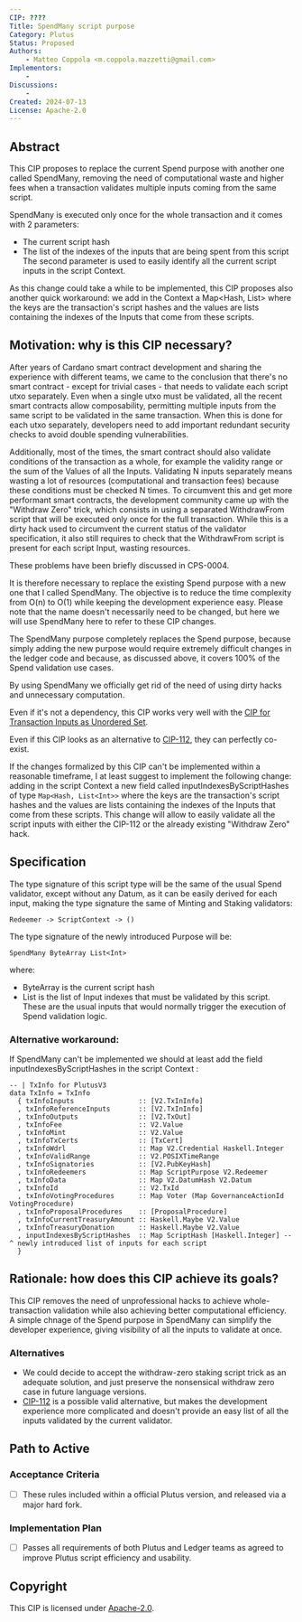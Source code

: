 ```yaml
---
CIP: ????
Title: SpendMany script purpose 
Category: Plutus
Status: Proposed
Authors:
    - Matteo Coppola <m.coppola.mazzetti@gmail.com>
Implementors: 
    - 
Discussions:
    - 
Created: 2024-07-13
License: Apache-2.0
---
```


## Abstract

This CIP proposes to replace the current Spend purpose with another one called SpendMany, removing the need of computational waste and higher fees when a transaction validates multiple inputs coming from the same script.

SpendMany is executed only once for the whole transaction and it comes with 2 parameters:
- The current script hash
- The list of the indexes of the inputs that are being spent from this script  
The second parameter is used to easily identify all the current script inputs in the script Context.

As this change could take a while to be implemented, this CIP proposes also another quick workaround:
we add in the Context a Map<Hash, List<InputIndex>> where the keys are the transaction's script hashes and the values are lists containing the indexes of the Inputs that come from these scripts.

## Motivation: why is this CIP necessary?

After years of Cardano smart contract development and sharing the experience with different teams, we came to the conclusion that there's no smart contract - except for trivial cases - that needs to validate each script utxo separately.
Even when a single utxo must be validated, all the recent smart contracts allow composability, permitting multiple inputs from the same script to be validated in the same transaction. When this is done for each utxo separately, developers need to add important redundant security checks to avoid double spending vulnerabilities.

Additionally, most of the times, the smart contract should also validate conditions of the transaction as a whole, for example the validity range or the sum of the Values of all the Inputs.
Validating N inputs separately means wasting a lot of resources (computational and transaction fees) because these conditions must be checked N times.
To circumvent this and get more performant smart contracts, the development community came up with the "Withdraw Zero" trick, which consists in using a separated WithdrawFrom script that will be executed only once for the full transaction. While this is a dirty hack used to circumvent the current status of the validator specification, it also still requires to check that the WithdrawFrom script is present for each script Input, wasting resources.

These problems have been briefly discussed in CPS-0004.

It is therefore necessary to replace the existing Spend purpose with a new one that I called SpendMany.
The objective is to reduce the time complexity from O(n) to O(1) while keeping the development experience easy.
Please note that the name doesn't necessarily need to be changed, but here we will use SpendMany here to refer to these CIP changes.

The SpendMany purpose completely replaces the Spend purpose, because simply adding the new purpose would require extremely difficult changes in the ledger code and because, as discussed above, it covers 100% of the Spend validation use cases.

By using SpendMany we officially get rid of the need of using dirty hacks and unnecessary computation.

Even if it's not a dependency, this CIP works very well with the [CIP for Transaction Inputs as Unordered Set](https://github.com/cardano-foundation/CIPs/pull/758).

Even if this CIP looks as an alternative to [CIP-112](https://github.com/cardano-foundation/CIPs/tree/master/CIP-0112), they can perfectly co-exist.

If the changes formalized by this CIP can't be implemented within a reasonable timeframe, I at least suggest to implement the following change: adding in the script Context a new field called inputIndexesByScriptHashes of type ```Map<Hash, List<Int>>``` where the keys are the transaction's script hashes and the values are lists containing the indexes of the Inputs that come from these scripts.
This change will allow to easily validate all the script inputs with either the CIP-112 or the already existing "Withdraw Zero" hack.

## Specification

The type signature of this script type will be the same of the usual Spend validator, except without any Datum, as it can be easily derived for each input, making the type signature the same of Minting and Staking validators:

```Redeemer -> ScriptContext -> () ```

The type signature of the newly introduced Purpose will be:

```SpendMany ByteArray List<Int>```

where:
- ByteArray is the current script hash
- List<Int> is the list of Input indexes that must be validated by this script. These are the usual inputs that would normally trigger the execution of Spend validation logic.

### Alternative workaround:
If SpendMany can't be implemented we should at least add the field inputIndexesByScriptHashes in the script Context :
```
-- | TxInfo for PlutusV3
data TxInfo = TxInfo
  { txInfoInputs                :: [V2.TxInInfo]
  , txInfoReferenceInputs       :: [V2.TxInInfo]
  , txInfoOutputs               :: [V2.TxOut]
  , txInfoFee                   :: V2.Value
  , txInfoMint                  :: V2.Value
  , txInfoTxCerts               :: [TxCert]
  , txInfoWdrl                  :: Map V2.Credential Haskell.Integer
  , txInfoValidRange            :: V2.POSIXTimeRange
  , txInfoSignatories           :: [V2.PubKeyHash]
  , txInfoRedeemers             :: Map ScriptPurpose V2.Redeemer
  , txInfoData                  :: Map V2.DatumHash V2.Datum
  , txInfoId                    :: V2.TxId
  , txInfoVotingProcedures      :: Map Voter (Map GovernanceActionId VotingProcedure)
  , txInfoProposalProcedures    :: [ProposalProcedure]
  , txInfoCurrentTreasuryAmount :: Haskell.Maybe V2.Value
  , txInfoTreasuryDonation      :: Haskell.Maybe V2.Value
  , inputIndexesByScriptHashes  :: Map ScriptHash [Haskell.Integer] -- ^ newly introduced list of inputs for each script 
  }
```

## Rationale: how does this CIP achieve its goals?

This CIP removes the need of unprofessional hacks to achieve whole-transaction validation while also achieving better computational efficiency.
A simple chnage of the Spend purpose in SpendMany can simplify the developer experience, giving visibility of all the inputs to validate at once.

### Alternatives
* We could decide to accept the withdraw-zero staking script trick as an adequate solution, and just preserve the nonsensical withdraw zero case in future language versions.
* [CIP-112](https://github.com/cardano-foundation/CIPs/tree/master/CIP-0112) is a possible valid alternative, but makes the development experience more complicated and doesn't provide an easy list of all the inputs validated by the current validator.

## Path to Active

### Acceptance Criteria

- [ ] These rules included within a official Plutus version, and released via a major hard fork.

### Implementation Plan

- [ ] Passes all requirements of both Plutus and Ledger teams as agreed to improve Plutus script efficiency and usability.


## Copyright

This CIP is licensed under [Apache-2.0](http://www.apache.org/licenses/LICENSE-2.0).